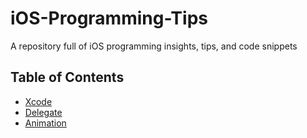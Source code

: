 # iOS-Programming-Tips
A repository full of iOS programming insights, tips, and code snippets

## Table of Contents

- [Xcode](Xcode.md)
- [Delegate](Delegate.md)
- [Animation](Animation.md)
